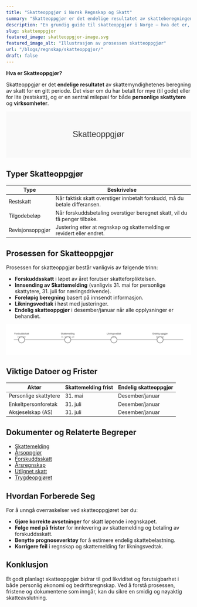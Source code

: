 ```yaml
---
title: "Skatteoppgjør i Norsk Regnskap og Skatt"
summary: "Skatteoppgjør er det endelige resultatet av skatteberegningen i Norge. Lær om prosessen, viktige frister, typer skatteoppgjør og hvordan du planlegger for å sikre riktig regnskapsføring og likviditet."
description: "En grundig guide til skatteoppgjør i Norge – hva det er, prosessen, typer, tidslinje og hvordan du forbereder deg for å unngå overraskelser."
slug: skatteoppgjor
featured_image: skatteoppgjor-image.svg
featured_image_alt: "Illustrasjon av prosessen skatteoppgjør"
url: "/blogs/regnskap/skatteoppgjor/"
draft: false
---
```


**Hva er Skatteoppgjør?**

Skatteoppgjør er det **endelige resultatet** av skattemyndighetenes beregning av skatt for en gitt periode. Det viser om du har betalt for mye (til gode) eller for lite (restskatt), og er en sentral milepæl for både **personlige skattytere** og **virksomheter**.

![Illustrasjon av prosessen skatteoppgjør](skatteoppgjor-image.svg)

## Typer Skatteoppgjør

| Type               | Beskrivelse                                                                                                                                           |
|--------------------|-------------------------------------------------------------------------------------------------------------------------------------------------------|
| Restskatt          | Når faktisk skatt overstiger innbetalt forskudd, må du betale differansen.                                                                           |
| Tilgodebeløp       | Når forskuddsbetaling overstiger beregnet skatt, vil du få penger tilbake.                                                                            |
| Revisjonsoppgjør   | Justering etter at regnskap og skattemelding er revidert eller endret.                                                                               |

## Prosessen for Skatteoppgjør

Prosessen for skatteoppgjør består vanligvis av følgende trinn:

* **Forskuddsskatt** i løpet av året forutser skatteforpliktelsen.
* **Innsending av Skattemelding** (vanligvis 31. mai for personlige skattytere, 31. juli for næringsdrivende).
* **Foreløpig beregning** basert på innsendt informasjon.
* **Likningsvedtak** i høst med justeringer.
* **Endelig skatteoppgjør** i desember/januar når alle opplysninger er behandlet.

![Tidslinje for skatteoppgjør](skatteoppgjor-tidslinje.svg)

## Viktige Datoer og Frister

| Aktør                  | Skattemelding frist | Endelig skatteoppgjør         |
|------------------------|---------------------|-------------------------------|
| Personlige skattytere  | 31. mai             | Desember/januar               |
| Enkeltpersonforetak    | 31. juli            | Desember/januar               |
| Aksjeselskap (AS)      | 31. juli            | Desember/januar               |

## Dokumenter og Relaterte Begreper

* [Skattemelding](/blogs/regnskap/skattemelding "Skattemelding - Komplett Guide til Utfylling og Innlevering")
* [Årsoppgjør](/blogs/regnskap/hva-er-aarsavslutning "Hva er Årsavslutning? Årsavslutning Guide")
* [Forskuddsskatt](/blogs/regnskap/hva-er-forskuddsskatt "Hva er Forskuddsskatt? Beregning og Innbetaling")
* [Årsregnskap](/blogs/regnskap/hva-er-arsregnskap "Hva er Årsregnskap? Innhold og Krav til Regnskapsrapportering")
* [Utlignet skatt](/blogs/regnskap/utlignet-skatt "Utlignet skatt – Forklaring av endelig skatteoppgjør")
* [Trygdeopgjøret](/blogs/regnskap/trygdeopgjoret "Trygdeopgjøret: Guide til Årlig Oppgjør av Trygdeavgift og Ytelser")

## Hvordan Forberede Seg

For å unngå overraskelser ved skatteoppgjøret bør du:

* **Gjøre korrekte avsetninger** for skatt løpende i regnskapet.
* **Følge med på frister** for innlevering av skattemelding og betaling av forskuddsskatt.
* **Benytte prognoseverktøy** for å estimere endelig skattebelastning.
* **Korrigere feil** i regnskap og skattemelding før likningsvedtak.

## Konklusjon

Et godt planlagt skatteoppgjør bidrar til god likviditet og forutsigbarhet i både personlig økonomi og bedriftsregnskap. Ved å forstå prosessen, fristene og dokumentene som inngår, kan du sikre en smidig og nøyaktig skatteavslutning.
